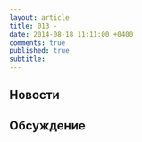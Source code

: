 ```yaml
---
layout: article
title: 013 -
date: 2014-08-18 11:11:00 +0400
comments: true
published: true
subtitle:
---
```


## Новости

## Обсуждение

